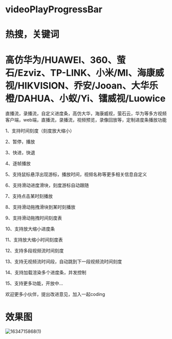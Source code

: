 # videoPlayProgressBar
# 热搜，关键词
# 高仿华为/HUAWEI、360、萤石/Ezviz、TP-LINK、小米/MI、海康威视/HIKVISION、乔安/Jooan、大华乐橙/DAHUA、小蚁/Yi、镭威视/Luowice 
直播流，录播流，自定义进度条，高仿大华，海康威视，萤石云，华为等多方视频客户端，web端，直播流，录播流，视频预览，录像回放等，定制进度条播放功能

1、支持时间刻度（刻度放大缩小）

2、暂停，播放

3、快进，快退

4、逐帧播放

5、支持鼠标悬浮出现游标，播放时间，视频名称等更多相关信息自定义

6、支持滑动进度滑块，刻度游标自动跟随

7、支持点击某时刻播放

8、支持滑动拖拽滑块到某时刻播放

9、支持滑动拖拽时间刻度表

10、支持放大缩小进度条

11、支持放大缩小时间刻度表

12、支持多段视频流时间刻度

13、支持无视频流时间段，自动跳到下一段视频流时间刻度

14、支持加载渲染多个进度条，并发控制

15、支持更多功能，开放中...

欢迎更多小伙伴，提出改进意见，加入一起coding

# 效果图
![1634715868(1)](https://user-images.githubusercontent.com/42537997/138049918-b3b10f3c-bbfd-4dbc-95c1-7ca59ec6b29b.png)

